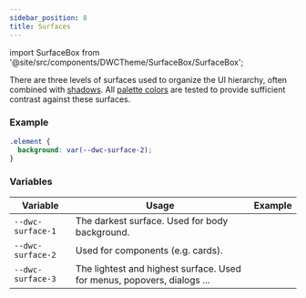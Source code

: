 ```yaml
---
sidebar_position: 8
title: Surfaces
---
```


import SurfaceBox from '@site/src/components/DWCTheme/SurfaceBox/SurfaceBox';

There are three levels of surfaces used to organize the UI hierarchy, often combined with [shadows](./shadows). All [palette colors](./colors) are tested to provide sufficient contrast against these surfaces.

### Example

```css
.element {
  background: var(--dwc-surface-2);
}
```

### Variables

| **Variable**      | **Usage**                                                               | **Example**                               |
|-------------------|-------------------------------------------------------------------------|--------------------------------------------|
| `--dwc-surface-1` | The darkest surface. Used for body background.                         | <SurfaceBox surface="--dwc-surface-1" /> |
| `--dwc-surface-2` | Used for components (e.g. cards).                                       | <SurfaceBox surface="--dwc-surface-2" /> |
| `--dwc-surface-3` | The lightest and highest surface. Used for menus, popovers, dialogs ... | <SurfaceBox surface="--dwc-surface-3" /> |

<GiscusComments />